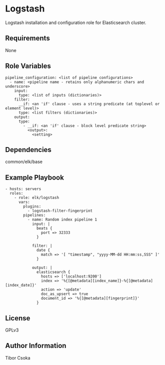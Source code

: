Logstash
=========

Logstash installation and configuration role for Elasticsearch cluster.

Requirements
------------

None

Role Variables
--------------

    pipeline_configuration: <list of pipeline configurations>
      - name: <pipeline name - retains only alphanumeric chars and underscore>
        input:
          type: <list of inputs (dictionaries)>
        filter:
          __if: <an 'if' clause - uses a string predicate (at toplevel or element level)>
          type: <list filters (dictionaries)>
        output:
          type:
            - __if: <an 'if' clause - block level predicate string>
              <output>:
                <setting>

Dependencies
------------

common/elk/base

Example Playbook
----------------

    - hosts: servers
      roles:
        - role: elk/logstash
          vars:
            plugins:
              - logstash-filter-fingerprint
            pipelines:
              - name: Random index pipeline 1
                input: |
                  beats {
                    port => 32333
                  }

                filter: |
                  date {
                    match => '[ "timestamp", "yyyy-MM-dd HH:mm:ss,SSS" ]'
                  }

                output: |
                  elasticsearch {
                    hosts => ['localhost:9200']
                    index => '%{[@metadata][index_name]}-%{[@metadata][index_date]}'
                    action => 'update'
                    doc_as_upsert => true
                    document_id => '%{[@metadata][fingerprint]}'
                  }

License
-------

GPLv3

Author Information
------------------

Tibor Csoka
